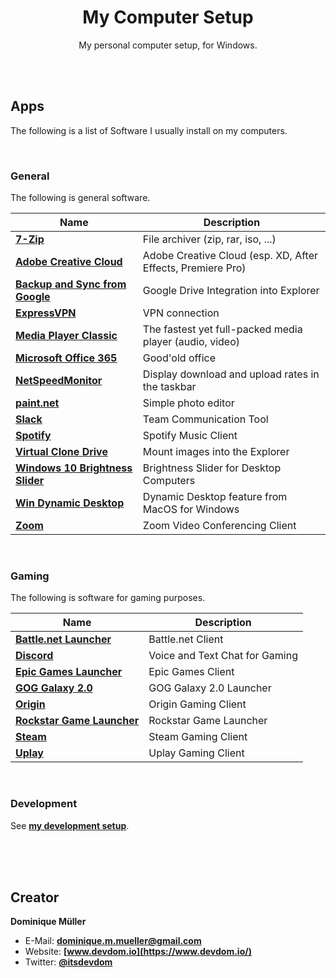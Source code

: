 <div align="center">

# My Computer Setup

My personal computer setup, for Windows.

</div>

<br><br>

## Apps

The following is a list of Software I usually install on my computers.

<br>

### General

The following is general software.

| Name                                                                                         | Description                                                 |
| -------------------------------------------------------------------------------------------- | ----------------------------------------------------------- |
| **[7-Zip](https://www.7-zip.de/)**                                                           | File archiver (zip, rar, iso, ...)                          |
| **[Adobe Creative Cloud](https://www.adobe.com/de/creativecloud.html)**                      | Adobe Creative Cloud (esp. XD, After Effects, Premiere Pro) |
| **[Backup and Sync from Google](https://www.google.com/drive/download/backup-and-sync/)**    | Google Drive Integration into Explorer                      |
| **[ExpressVPN](https://www.expressvpn.com/de/vpn-software/vpn-windows)**                     | VPN connection                                              |
| **[Media Player Classic](https://mpc-hc.org/)**                                              | The fastest yet full-packed media player (audio, video)     |
| **[Microsoft Office 365](https://products.office.com/de-de/explore-office-for-home)**        | Good'old office                                             |
| **[NetSpeedMonitor](https://www.heise.de/download/product/netspeedmonitor-35095)**           | Display download and upload rates in the taskbar            |
| **[paint.net](https://www.getpaint.net/download.html)**                                      | Simple photo editor                                         |
| **[Slack](https://slack.com/intl/de-de/downloads/windows)**                                  | Team Communication Tool                                     |
| **[Spotify](https://www.spotify.com/de/download/other/)**                                    | Spotify Music Client                                        |
| **[Virtual Clone Drive](https://www.elby.ch/de/products/vcd.html)**                          | Mount images into the Explorer                              |
| **[Windows 10 Brightness Slider](https://github.com/blackholeearth/Win10_BrightnessSlider)** | Brightness Slider for Desktop Computers                     |
| **[Win Dynamic Desktop](https://github.com/t1m0thyj/WinDynamicDesktop)**                     | Dynamic Desktop feature from MacOS for Windows              |
| **[Zoom](https://zoom.us/download)**                                                         | Zoom Video Conferencing Client                              |

<br>

### Gaming

The following is software for gaming purposes.

| Name                                                                                          | Description                    |
| --------------------------------------------------------------------------------------------- | ------------------------------ |
| **[Battle.net Launcher](https://www.blizzard.com/de-de/apps/battle.net/desktop)**             | Battle.net Client              |
| **[Discord](https://discordapp.com/download)**                                                | Voice and Text Chat for Gaming |
| **[Epic Games Launcher](https://www.epicgames.com/store/download)**                           | Epic Games Client              |
| **[GOG Galaxy 2.0](https://www.gog.com/galaxy)**                                              | GOG Galaxy 2.0 Launcher        |
| **[Origin](https://www.origin.com/)**                                                         | Origin Gaming Client           |
| **[Rockstar Game Launcher](https://de.socialclub.rockstargames.com/rockstar-games-launcher)** | Rockstar Game Launcher         |
| **[Steam](https://store.steampowered.com/about/)**                                            | Steam Gaming Client            |
| **[Uplay](https://uplay.ubisoft.com/)**                                                       | Uplay Gaming Client            |

<br>

### Development

See **[my development setup](https://github.com/dominique-mueller/my-development-setup)**.

<br><br><br>

## Creator

**Dominique Müller**

- E-Mail: **[dominique.m.mueller@gmail.com](mailto:dominique.m.mueller@gmail.com)**
- Website: **[www.devdom.io](https://www.devdom.io/)**
- Twitter: **[@itsdevdom](https://twitter.com/itsdevdom)**
